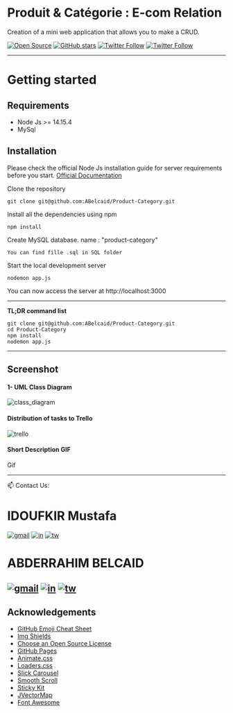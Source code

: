 
# Produit & Catégorie : E-com Relation
Creation of a mini web application that allows you to make a CRUD.

[![Open Source](https://badges.frapsoft.com/os/v1/open-source.svg?v=103)](https://opensource.org/) [![GitHub stars](https://img.shields.io/github/stars/Idoufkir/Projet-Fil-Rouge.svg)](https://github.com/ABelcaid/Product-Category/stargazers)
[![Twitter Follow](https://img.shields.io/twitter/follow/MustafaIdoufkir.svg?style=social)](https://twitter.com/MustafaIdoufkir)
[![Twitter Follow](https://img.shields.io/twitter/follow/BelcaidAB.svg?style=social)](https://twitter.com/BelcaidAB)

----------

# Getting started

## Requirements

* Node Js >= 14.15.4
* MySql 

## Installation

Please check the official Node Js installation guide for server requirements before you start. [Official Documentation](https://nodejs.org/en/docs/)


Clone the repository

    git clone git@github.com:ABelcaid/Product-Category.git

Install all the dependencies using npm

    npm install


Create MySQL database. name : "product-category"

    You can find fille .sql in SQL folder

Start the local development server

    nodemon app.js

You can now access the server at http://localhost:3000

----------

**TL;DR command list**

    git clone git@github.com:ABelcaid/Product-Category.git
    cd Product-Category
    npm install
    nodemon app.js
    


----------
## Screenshot

#### 1- UML Class Diagram
![class_diagram](https://user-images.githubusercontent.com/57219106/103760663-b3711500-5015-11eb-9eaf-bdebce7542b7.png)

#### Distribution of tasks to Trello
![trello](https://user-images.githubusercontent.com/57219106/103759577-3f823d00-5014-11eb-9bda-481295f65b66.jpg)


#### Short Description GIF

   Gif


----------

📫 Contact Us:

# IDOUFKIR Mustafa

[![gmail](https://user-images.githubusercontent.com/57219106/103819409-a6324580-506a-11eb-9207-7685b1a3579b.png)](mailto:mustafa.idoufkir@gmail.com) [![in](https://user-images.githubusercontent.com/57219106/103819412-a7fc0900-506a-11eb-8230-a6c1b6899b16.png)](https://www.linkedin.com/in/idoufkir) [![tw](https://user-images.githubusercontent.com/57219106/103819415-a8949f80-506a-11eb-8de3-72bd016a0b59.png)](https://twitter.com/MustafaIdoufkir)

# ABDERRAHIM BELCAID

[![gmail](https://user-images.githubusercontent.com/57219106/103819409-a6324580-506a-11eb-9207-7685b1a3579b.png)](mailto:belcaidna@gmail.com) [![in](https://user-images.githubusercontent.com/57219106/103819412-a7fc0900-506a-11eb-8230-a6c1b6899b16.png)](https://www.linkedin.com/in/abderrahimbelcaid/) [![tw](https://user-images.githubusercontent.com/57219106/103819415-a8949f80-506a-11eb-8de3-72bd016a0b59.png)](https://twitter.com/BelcaidAB)
----------

## Acknowledgements
* [GitHub Emoji Cheat Sheet](https://www.webpagefx.com/tools/emoji-cheat-sheet)
* [Img Shields](https://shields.io)
* [Choose an Open Source License](https://choosealicense.com)
* [GitHub Pages](https://pages.github.com)
* [Animate.css](https://daneden.github.io/animate.css)
* [Loaders.css](https://connoratherton.com/loaders)
* [Slick Carousel](https://kenwheeler.github.io/slick)
* [Smooth Scroll](https://github.com/cferdinandi/smooth-scroll)
* [Sticky Kit](http://leafo.net/sticky-kit)
* [JVectorMap](http://jvectormap.com)
* [Font Awesome](https://fontawesome.com)
